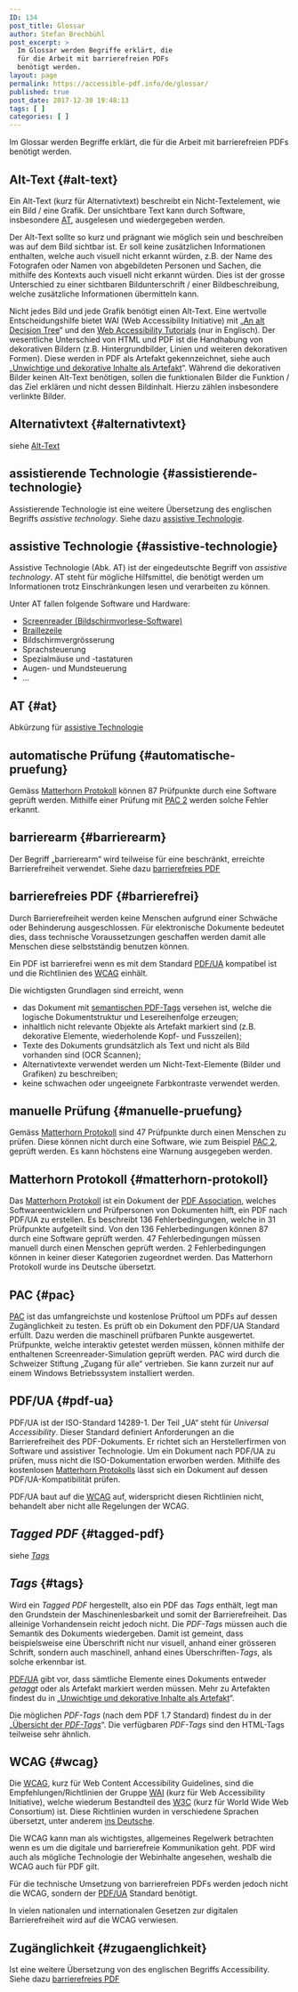 ```yaml
---
ID: 134
post_title: Glossar
author: Stefan Brechbühl
post_excerpt: >
  Im Glossar werden Begriffe erklärt, die
  für die Arbeit mit barrierefreien PDFs
  benötigt werden.
layout: page
permalink: https://accessible-pdf.info/de/glossar/
published: true
post_date: 2017-12-30 19:48:13
tags: [ ]
categories: [ ]
---
```

Im Glossar werden Begriffe erklärt, die für die Arbeit mit barrierefreien PDFs benötigt werden.

## Alt-Text {#alt-text}

Ein Alt-Text (kurz für Alternativtext) beschreibt ein Nicht-Textelement, wie ein Bild / eine Grafik. Der unsichtbare Text kann durch Software, insbesondere [AT](#assistive-technologie), ausgelesen und wiedergegeben werden. 

Der Alt-Text sollte so kurz und prägnant wie möglich sein und beschreiben was auf dem Bild sichtbar ist. Er soll keine zusätzlichen Informationen enthalten, welche auch visuell nicht erkannt würden, z.B. der Name des Fotografen oder Namen von abgebildeten Personen und Sachen, die mithilfe des Kontexts auch visuell nicht erkannt würden. Dies ist der grosse Unterschied zu einer sichtbaren Bildunterschrift / einer Bildbeschreibung, welche zusätzliche Informationen übermitteln kann.

Nicht jedes Bild und jede Grafik benötigt einen Alt-Text. Eine wertvolle Entscheidungshilfe bietet WAI (Web Accessibility Initiative) mit „[An alt Decision Tree](https://www.w3.org/WAI/tutorials/images/decision-tree/)“ und den [Web Accessibility Tutorials](https://www.w3.org/WAI/tutorials/images/) (nur in Englisch). Der wesentliche Unterschied von HTML und PDF ist die Handhabung von dekorativen Bildern (z.B. Hintergrundbilder, Linien und weiteren dekorativen Formen). Diese werden in PDF als Artefakt gekennzeichnet, siehe auch „[Unwichtige und dekorative Inhalte als Artefakt](https://accessible-pdf.info/de/basics/unwichtige-und-dekorative-inhalte-als-artefakt/)“. Während die dekorativen Bilder keinen Alt-Text benötigen, sollen die funktionalen Bilder die Funktion / das Ziel erklären und nicht dessen Bildinhalt. Hierzu zählen insbesondere verlinkte Bilder.

## Alternativtext {#alternativtext}

siehe [Alt-Text](#alt-text)

## assistierende Technologie {#assistierende-technologie}

Assistierende Technologie ist eine weitere Übersetzung des englischen Begriffs *assistive technology*. Siehe dazu [assistive Technologie][1].

## assistive Technologie {#assistive-technologie}

Assistive Technologie (Abk. AT) ist der eingedeutschte Begriff von *assistive technology*. AT steht für mögliche Hilfsmittel, die benötigt werden um Informationen trotz Einschränkungen lesen und verarbeiten zu können.

Unter AT fallen folgende Software und Hardware:

*   [Screenreader (Bildschirmvorlese-Software)][2]
*   [Braillezeile][3]
*   Bildschirmvergrösserung
*   Sprachsteuerung
*   Spezialmäuse und -tastaturen
*   Augen- und Mundsteuerung
*   …

## AT {#at}

Abkürzung für [assistive Technologie][1]

## automatische Prüfung {#automatische-pruefung}

Gemäss [Matterhorn Protokoll][4] können 87 Prüfpunkte durch eine Software geprüft werden. Mithilfe einer Prüfung mit [PAC 2][5] werden solche Fehler erkannt.

## barrierearm {#barrierearm}

Der Begriff „barrierearm“ wird teilweise für eine beschränkt, erreichte Barrierefreiheit verwendet. Siehe dazu [barrierefreies PDF][6]

## barrierefreies PDF {#barrierefrei}

Durch Barrierefreiheit werden keine Menschen aufgrund einer Schwäche oder Behinderung ausgeschlossen. Für elektronische Dokumente bedeutet dies, dass technische Voraussetzungen geschaffen werden damit alle Menschen diese selbstständig benutzen können.

Ein PDF ist barrierefrei wenn es mit dem Standard [PDF/UA][7] kompatibel ist und die Richtlinien des [WCAG][8] einhält.

Die wichtigsten Grundlagen sind erreicht, wenn

*   das Dokument mit [semantischen PDF-Tags][9] versehen ist, welche die logische Dokumentstruktur und Lesereihenfolge erzeugen;
*   inhaltlich nicht relevante Objekte als Artefakt markiert sind (z.B. dekorative Elemente, wiederholende Kopf- und Fusszeilen);
*   Texte des Dokuments grundsätzlich als Text und nicht als Bild vorhanden sind (OCR Scannen);
*   Alternativtexte verwendet werden um Nicht-Text-Elemente (Bilder und Grafiken) zu beschreiben;
*   keine schwachen oder ungeeignete Farbkontraste verwendet werden.

## manuelle Prüfung {#manuelle-pruefung}

Gemäss [Matterhorn Protokoll][4] sind 47 Prüfpunkte durch einen Menschen zu prüfen. Diese können nicht durch eine Software, wie zum Beispiel [PAC 2][5], geprüft werden. Es kann höchstens eine Warnung ausgegeben werden.

## Matterhorn Protokoll {#matterhorn-protokoll}

Das [Matterhorn Protokoll][10] ist ein Dokument der [PDF Association][11], welches Softwareentwicklern und Prüfpersonen von Dokumenten hilft, ein PDF nach PDF/UA zu erstellen. Es beschreibt 136 Fehlerbedingungen, welche in 31 Prüfpunkte aufgeteilt sind. Von den 136 Fehlerbedingungen können 87 durch eine Software geprüft werden. 47 Fehlerbedingungen müssen manuell durch einen Menschen geprüft werden. 2 Fehlerbedingungen können in keiner dieser Kategorien zugeordnet werden. Das Matterhorn Protokoll wurde ins Deutsche übersetzt.

## PAC {#pac}

[PAC][12] ist das umfangreichste und kostenlose Prüftool um PDFs auf dessen Zugänglichkeit zu testen. Es prüft ob ein Dokument den PDF/UA Standard erfüllt. Dazu werden die maschinell prüfbaren Punkte ausgewertet. Prüfpunkte, welche interaktiv getestet werden müssen, können mithilfe der enthaltenen Screenreader-Simulation geprüft werden. PAC wird durch die Schweizer Stiftung „Zugang für alle“ vertrieben. Sie kann zurzeit nur auf einem Windows Betriebssystem installiert werden.

## PDF/UA {#pdf-ua}

PDF/UA ist der ISO-Standard 14289-1. Der Teil „UA“ steht für *Universal Accessibility*. Dieser Standard definiert Anforderungen an die Barrierefreiheit des PDF-Dokuments. Er richtet sich an Herstellerfirmen von Software und assistiver Technologie. Um ein Dokument nach PDF/UA zu prüfen, muss nicht die ISO-Dokumentation erworben werden. Mithilfe des kostenlosen [Matterhorn Protokolls][4] lässt sich ein Dokument auf dessen PDF/UA-Kompatibilität prüfen.

PDF/UA baut auf die [WCAG](#wcag) auf, widerspricht diesen Richtlinien nicht, behandelt aber nicht alle Regelungen der WCAG.

## *Tagged PDF* {#tagged-pdf}

siehe [*Tags*](#tags)

## *Tags* {#tags}

Wird ein *Tagged PDF* hergestellt, also ein PDF das *Tags* enthält, legt man den Grundstein der Maschinenlesbarkeit und somit der Barrierefreiheit. Das alleinige Vorhandensein reicht jedoch nicht. Die *PDF-Tags* müssen auch die Semantik des Dokuments wiedergeben. Damit ist gemeint, dass beispielsweise eine Überschrift nicht nur visuell, anhand einer grösseren Schrift, sondern auch maschinell, anhand eines Überschriften-*Tags*, als solche erkennbar ist.

[PDF/UA](#pdf-ua) gibt vor, dass sämtliche Elemente eines Dokuments entweder *getaggt* oder als Artefakt markiert werden müssen. Mehr zu Artefakten findest du in „[Unwichtige und dekorative Inhalte als Artefakt](https://accessible-pdf.info/de/basics/unwichtige-und-dekorative-inhalte-als-artefakt/)“. 

Die möglichen *PDF-Tags* (nach dem PDF 1.7 Standard) findest du in der „[Übersicht der *PDF-Tags*](https://accessible-pdf.info/de/basics/uebersicht-der-pdf-tags/)“. Die verfügbaren *PDF-Tags* sind den HTML-Tags teilweise sehr ähnlich.

## WCAG {#wcag}

Die [WCAG](https://www.w3.org/TR/WCAG21/), kurz für Web Content Accessibility Guidelines, sind die Empfehlungen/Richtlinien der Gruppe [WAI](https://www.w3.org/WAI/) (kurz für Web Accessibility Initiative), welche wiederum Bestandteil des [W3C](https://www.w3.org/) (kurz für World Wide Web Consortium) ist. Diese Richtlinien wurden in verschiedene Sprachen übersetzt, unter anderem [ins Deutsche](https://www.w3.org/Translations/WCAG20-de/).

Die WCAG kann man als wichtigstes, allgemeines Regelwerk betrachten wenn es um die digitale und barrierefreie Kommunikation geht. PDF wird auch als mögliche Technologie der Webinhalte angesehen, weshalb die WCAG auch für PDF gilt. 

Für die technische Umsetzung von barrierefreien PDFs werden jedoch nicht die WCAG, sondern der [PDF/UA](#pdf-ua) Standard benötigt.

In vielen nationalen und internationalen Gesetzen zur digitalen Barrierefreiheit wird auf die WCAG verwiesen.

## Zugänglichkeit {#zugaenglichkeit}

Ist eine weitere Übersetzung von des englischen Begriffs Accessibility. Siehe dazu [barrierefreies PDF][6]

 [1]: #assistive-technologie
 [2]: https://de.wikipedia.org/wiki/Screenreader
 [3]: https://de.wikipedia.org/wiki/Braillezeile
 [4]: #matterhorn-protokoll
 [5]: #pac
 [6]: #barrierefrei
 [7]: #pdf-ua
 [8]: https://www.w3.org/Translations/WCAG20-de/
 [9]: https://accessible-pdf.info/de/basics/uebersicht-der-pdf-tags/
 [10]: https://www.pdfa.org/publication/matterhorn-protokoll-1-02-deutsche-uebersetzung/?lang=de
 [11]: https://www.pdfa.org/pdf-association/?lang=de
 [12]: http://www.access-for-all.ch/ch/pdf-werkstatt/pdf-accessibility-checker-pac.html
